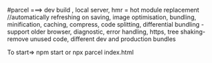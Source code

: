 #parcel ===>
dev build ,
local server,
hmr = hot module replacement //automatically refreshing on saving,
image optimisation,
bundling,
minification,
caching,
compress,
code splitting,
differential bundling -support older browser,
diagnostic,
error handling,
https,
tree shaking- remove unused code,
different dev and production bundles

<!------------Rough----------------

 * <div id='parent'
 *     <div id = "child">
 *        <h1>I'm h1 tag</h1>
 *        <h2>I'm h2 tag</h2>
 *     </div>
 *   <div id = "child2">
 *        <h1>I'm h1 tag</h1>
 *        <h2>I'm h2 tag</h2>
 *     </div>
 * </div>
 *
 *
 *  reactElement is {Object}  => HTML(browser understands)
 *


  const parent = React.createElement("div", {id:"parent"},
  [React.createElement("div" ,{id:"child",key:"one"},
   [React.createElement("h1",{key:"1"},"I'm a h1 tag"),React.createElement("h2",{key:"2"},"I'm a h2 tag")])],
  [React.createElement("div" ,{id:"child2",key:"two"},
   [React.createElement("h1",{key:"3"},"I'm a h1 tag"),React.createElement("h2",{key:"4"},"I'm a h2 tag")])]);

;

const root = ReactDOM.createRoot(document.getElementById("root"));


console.log(parent); //object
root.render(parent)


const heading = React.createElement("h1",{id:"heading"},"hello world from react!");

console.log(heading); // object
root.render(heading); // converting the object into h1 tag by putting the object into dom tree

//React.createElement take 3 argument element, {attribute} and children element or content of elemnt


<div class="container">
   <h1>logo</h1>
   <ul>
        <li>home</li>
        <li>support</li>
        <li>about</li>
   </ul>
</div>


const nav = React.createElement('div',{className:"container"},
[React.createElement('h1',{},"logo"),React.createElement("ul",{},
[React.createElement('li',{},"home"),React.createElement('li',{},"support"),React.createElement('li',{},"about")])])

root.render(nav);




// React.createElement => object => html element on rendering

const heading = React.createElement("h1",{id:"heading"},"this is class 3rd of namasteReact")

const root = ReactDOM.createRoot(document.getElementById("root"));

root.render(heading)


//jsx is transpiled into React.createElement(js object) by babel before it reaches to js engine.

const jsxheading = <h1 id="heading">Namaste React class 3rd using jsx</h1>

root.render(jsxheading);

// React Element //jsx is a react element

const headingElement1 =<span>Normal js element inside React element</span>;

const headingElement2 = (
   <p className="head">
      NamasteReact element or a piece of JSX<br/>
      {headingElement1}

   </p>
);



//React component :- creating components helps us in
1. making code reusable, moduler,maintainable,testable,readable
//class based
//function based


function based component is normal js function
which return a piece of jsx or react elemnt


const Headingcomp2 = ()=> (
   <p className="head">
      NamasteReact functional component
   </p>
);

const Headingcomp3 = function(){
   return (
   <p className="head">
      NamasteReact functional component using fuction keyword;

   </p>
)};

const Headingcomponent = ()=>{
   return (
      <div>
      <h1>NamasteReact function based component</h1>
         {headingElement2}
       <Headingcomp2/>
       <Headingcomp3/>
       <Headingcomp3></Headingcomp3>
       {Headingcomp3()}
      </div>
    )
}


root.render(<Headingcomponent />)

/*
//////////////----------------------------------REACT FOOD ORDERING APP-------------------------------- ------////////////////

/**
 * HEADER
 * -logo
 * -Nav links
 *
 * BODY
 * -search food
 * -restaurantCardContainer ->cards
 *
 * FOOTER
 * -copyrights
 * -important links
 * -contacts
 * -address
 */
In Map:-
  //not using id is not acceptable ,better you use index as key but the best is to use unique id as key.

Two types of Export/Import

-Default Export/Import

export default Components;
import Component from "path";


-Named  Export/Import

export const componnent;
import {omponent} from "path";


#React Hooks - Normal js function

useState() - local State variable in functional component=> whenever a statevariable updated,react re-renders the component



/*--------------useEffect-----------------*/
//useEffect hooks takes a callback fuction as parameter and this callback function is called when useEffect want it.
 useEffect(()=>{
       console.log("useEffect");
  },[restaurantList])

 //array here is called empty dependency. i.e means printing the "useEffect" depends on nothig so it will be printed only once at initial render.
 //if dependency was not given then "useEffect" will be printed at initial render + at every re-render
 // if [restaurantList] means "useEffect will be printed at initial render + if restauranList changes."

  console.log("render");

  //first "render" will be printed then "useEffect"



  /*------------SPA(Single page application)-----------*/

  SPA : Page does not reload, does not make network call if we do cliet side routing

 Two types of routing : -
1. client side routing ---changing the route on web page
2. server side routing ---changing the route by changing the url

Anchor tag-reloads
Link tags-does not reload


/*------------//chunking//on demand loading//code splitting //lazy loading // dynamic bundling //dynamic import--------*/
when there' are very big components ,or heavy components then you don't load it initailly but only loads when on demand. so you split the bundlers for those heavy components in chunks=>check network call.initially the only bundle for that component is loaded which you click but when you click on other heavy component, bundle for that is also loaded. this is acheived by lazy loading. loading the component on demand.

---->

To start=> npm start or npx parcel index.html
